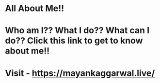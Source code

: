 # All About Me!!
# Who am I?? What I do?? What can I do?? Click this link to get to know about me!!
# Visit - https://mayankaggarwal.live/
